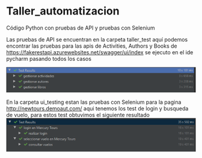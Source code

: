 # Taller_automatizacion

Código Python con pruebas de API y pruebas con Selenium

Las pruebas de API se encuentran en la carpeta taller_test aquí podemos encontrar las pruebas para las apis de Activities, Authors y Books de https://fakerestapi.azurewebsites.net/swagger/ui/index  se ejecuto en el ide pycharm pasando todos los casos 

![Aquí la descripción de la imagen por si no carga](https://raw.githubusercontent.com/aortizu365/Taller_automatizacion/master/imagenes/pruebas%20de%20apis.PNG)

En la carpeta ui_testing estan las pruebas con Selenium para la pagina http://newtours.demoaut.com/ aqui tenemos los test de login y busqueda de vuelo, para estos test obtuvimos el siguiente resultado 
![Aquí la descripción de la imagen por si no carga](https://raw.githubusercontent.com/aortizu365/Taller_automatizacion/master/imagenes/pruebas%20selenium.PNG)
